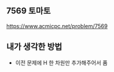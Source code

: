 ## 7569 토마토

<https://www.acmicpc.net/problem/7569>

## 내가 생각한 방법

<!-- ![이미지](./img.png) -->

- 이전 문제에 H 한 차원만 추가해주어서 품
